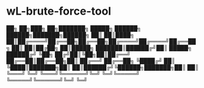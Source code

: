 # wL-brute-force-tool

██╗   ██╗███╗   ██╗███████╗ █████╗ ██████╗  ██████╗███████╗██████╗ 
██║   ██║████╗  ██║██╔════╝██╔══██╗██╔══██╗██╔════╝██╔════╝██╔══██╗
██║   ██║██╔██╗ ██║█████╗  ███████║██████╔╝██║     █████╗  ██████╔╝
╚██╗ ██╔╝██║╚██╗██║██╔══╝  ██╔══██║██╔══██╗██║     ██╔══╝  ██╔══██╗
 ╚████╔╝ ██║ ╚████║███████╗██║  ██║██████╔╝╚██████╗███████╗██║  ██║
  ╚═══╝  ╚═╝  ╚═══╝╚══════╝╚═╝  ╚═╝╚═════╝  ╚═════╝╚══════╝╚═╝  ╚═╝

  
